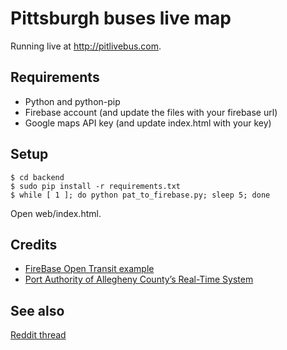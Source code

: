 # Pittsburgh buses live map

Running live at http://pitlivebus.com.

## Requirements

* Python and python-pip
* Firebase account (and update the files with your firebase url)
* Google maps API key (and update index.html with your key)

## Setup

```
$ cd backend
$ sudo pip install -r requirements.txt
$ while [ 1 ]; do python pat_to_firebase.py; sleep 5; done
```

Open web/index.html.

## Credits

* [FireBase Open Transit example](https://www.firebase.com/docs/open-data/transit.html)
* [Port Authority of Allegheny County’s Real-Time System](http://realtime.portauthority.org/bustime/home.jsp)

## See also

[Reddit thread](http://www.reddit.com/r/pittsburgh/comments/2iyoja/live_bustracking_map/)
